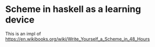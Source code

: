 # Scheme in haskell as a learning device

This is an impl of https://en.wikibooks.org/wiki/Write_Yourself_a_Scheme_in_48_Hours
